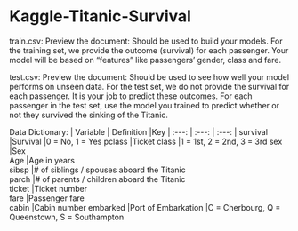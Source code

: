 # Kaggle-Titanic-Survival



train.csv:
Preview the document: Should be used to build your models. For the training set, we provide the outcome (survival) for each passenger. Your model will be based on “features” like passengers’ gender, class and fare.

test.csv:
Preview the document: Should be used to see how well your model performs on unseen data. For the test set, we do not provide the survival for each passenger. It is your job to predict these outcomes. For each passenger in the test set, use the model you trained to predict whether or not they survived the sinking of the Titanic.


Data Dictionary:
| Variable	| Definition	      |Key
| :---:     | :---:             | :---: |
survival	  |Survival	          |0 = No, 1 = Yes
pclass	    |Ticket class	      |1 = 1st, 2 = 2nd, 3 = 3rd
sex	        |Sex	
Age	        |Age in years	
sibsp	      |# of siblings / spouses aboard the Titanic	
parch	      |# of parents / children aboard the Titanic	
ticket	    |Ticket number	
fare	      |Passenger fare	
cabin	      |Cabin number	
embarked	  |Port of Embarkation |C = Cherbourg, Q = Queenstown, S = Southampton

